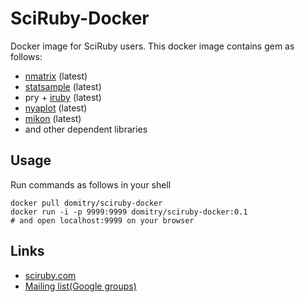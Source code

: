 # SciRuby-Docker

Docker image for SciRuby users.
This docker image contains gem as follows:
* [nmatrix](https://github.com/SciRuby/nmatrix) (latest)
* [statsample](https://github.com/clbustos/statsample) (latest)
* pry + [iruby](https://github.com/minad/iruby) (latest)
* [nyaplot](https://github.com/domitry/nyaplot) (latest)
* [mikon](https://github.com/domitry/mikon) (latest)
* and other dependent libraries

## Usage

Run commands as follows in your shell

```
docker pull domitry/sciruby-docker
docker run -i -p 9999:9999 domitry/sciruby-docker:0.1
# and open localhost:9999 on your browser
```

## Links
* [sciruby.com](http://sciruby.com/)
* [Mailing list(Google groups)](https://groups.google.com/forum/#!forum/sciruby-dev)
